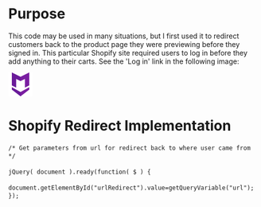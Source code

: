 # Purpose

This code may be used in many situations, but I first used it to redirect customers back to the product page they were previewing before they signed in. This particular Shopify site required users to log in before they add anything to their carts. See the 'Log in' link in the following image:

![alt text](https://github.com/adam-p/markdown-here/raw/master/src/common/images/icon48.png "Logo Title Text 1")

# Shopify Redirect Implementation


	/* Get parameters from url for redirect back to where user came from */
  
	jQuery( document ).ready(function( $ ) {
		document.getElementById("urlRedirect").value=getQueryVariable("url");
	});

